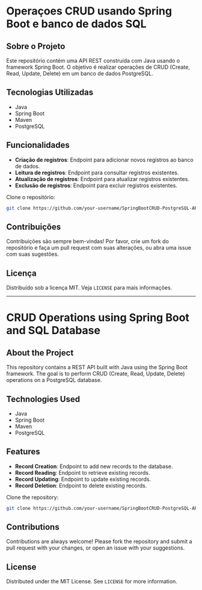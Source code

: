 # Operaçoes CRUD usando Spring Boot e banco de dados SQL

## Sobre o Projeto
Este repositório contém uma API REST construída com Java usando o framework Spring Boot. O objetivo é realizar operações de CRUD (Create, Read, Update, Delete) em um banco de dados PostgreSQL.

## Tecnologias Utilizadas
- Java
- Spring Boot
- Maven
- PostgreSQL

## Funcionalidades
- **Criação de registros**: Endpoint para adicionar novos registros ao banco de dados.
- **Leitura de registros**: Endpoint para consultar registros existentes.
- **Atualização de registros**: Endpoint para atualizar registros existentes.
- **Exclusão de registros**: Endpoint para excluir registros existentes.

Clone o repositório:
```bash
git clone https://github.com/your-username/SpringBootCRUD-PostgreSQL-API.git
```

## Contribuições
Contribuições são sempre bem-vindas! Por favor, crie um fork do repositório e faça um pull request com suas alterações, ou abra uma issue com suas sugestões.

## Licença
Distribuído sob a licença MIT. Veja `LICENSE` para mais informações.

***

# CRUD Operations using Spring Boot and SQL Database

## About the Project
This repository contains a REST API built with Java using the Spring Boot framework. The goal is to perform CRUD (Create, Read, Update, Delete) operations on a PostgreSQL database.

## Technologies Used
- Java
- Spring Boot
- Maven
- PostgreSQL

## Features
- **Record Creation**: Endpoint to add new records to the database.
- **Record Reading**: Endpoint to retrieve existing records.
- **Record Updating**: Endpoint to update existing records.
- **Record Deletion**: Endpoint to delete existing records.

Clone the repository:
```bash
git clone https://github.com/your-username/SpringBootCRUD-PostgreSQL-API.git
```

## Contributions
Contributions are always welcome! Please fork the repository and submit a pull request with your changes, or open an issue with your suggestions.

## License
Distributed under the MIT License. See `LICENSE` for more information.
